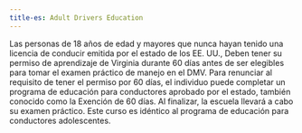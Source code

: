 ```yaml
---
title-es: Adult Drivers Education
---
```

 Las personas de 18 años de edad y mayores que nunca hayan tenido una licencia de conducir emitida por el estado de los EE. UU., Deben tener su permiso de aprendizaje de Virginia durante 60 días antes de ser elegibles para tomar el examen práctico de manejo en el DMV. Para renunciar al requisito de tener el permiso por 60 días, el individuo puede completar un programa de educación para conductores aprobado por el estado, también conocido como la Exención de 60 días. Al finalizar, la escuela llevará a cabo su examen práctico. Este curso es idéntico al programa de educación para conductores adolescentes.